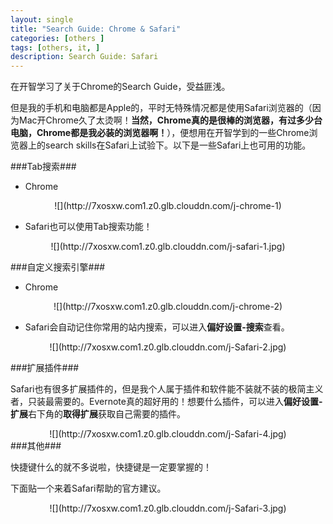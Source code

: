 ```yaml
---
layout: single
title: "Search Guide: Chrome & Safari"
categories: [others ]
tags: [others, it, ]
description: Search Guide: Safari
---
```

在开智学习了关于Chrome的Search Guide，受益匪浅。

但是我的手机和电脑都是Apple的，平时无特殊情况都是使用Safari浏览器的（因为Mac开Chrome久了太烫啊！**当然，Chrome真的是很棒的浏览器，有过多少台电脑，Chrome都是我必装的浏览器啊！**），便想用在开智学到的一些Chrome浏览器上的search skills在Safari上试验下。以下是一些Safari上也可用的功能。

###Tab搜索###
- Chrome

<center>
![](http://7xosxw.com1.z0.glb.clouddn.com/j-chrome-1)
</center>

- Safari也可以使用Tab搜索功能！

<center>
![](http://7xosxw.com1.z0.glb.clouddn.com/j-safari-1.jpg)
</center>

###自定义搜索引擎###

- Chrome

<center>
![](http://7xosxw.com1.z0.glb.clouddn.com/j-chrome-2)
</center>

- Safari会自动记住你常用的站内搜索，可以进入**偏好设置-搜索**查看。

<center>
![](http://7xosxw.com1.z0.glb.clouddn.com/j-Safari-2.jpg)
</center>

###扩展插件###

Safari也有很多扩展插件的，但是我个人属于插件和软件能不装就不装的极简主义者，只装最需要的。Evernote真的超好用的！想要什么插件，可以进入**偏好设置-扩展**右下角的**取得扩展**获取自己需要的插件。

<center>
![](http://7xosxw.com1.z0.glb.clouddn.com/j-Safari-4.jpg)
</center>
###其他###

快捷键什么的就不多说啦，快捷键是一定要掌握的！

下面贴一个来着Safari帮助的官方建议。
<center>
![](http://7xosxw.com1.z0.glb.clouddn.com/j-Safari-3.jpg)
</center>

